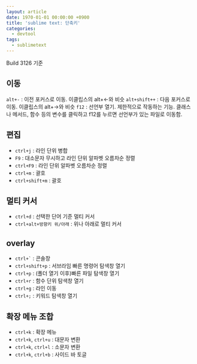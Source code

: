```yaml
---
layout: article
date: 1970-01-01 00:00:00 +0900
title: 'sublime text: 단축키'
categories:
  - devtool
tags:
  - sublimetext
---
```


Build 3126 기준

## 이동
`alt+-` : 이전 포커스로 이동. 이클립스의 alt+←와 비슷
`alt+shift++` : 다음 포커스로 이동. 이클립스의 alt+→와 비슷
`f12` : 선언부 열기. 제한적으로 작동하는 기능. 클래스나 메서드, 함수 등의 변수를 클릭하고 f12를 누르면 선언부가 있는 파일로 이동함.

## 편집
- `ctrl+j` : 라인 단위 병합
- `F9` : 대소문자 무시하고 라인 단위 알파벳 오름차순 정렬
- `ctrl+F9` : 라인 단위 알파벳 오름차순 정렬
- `ctrl+m` : 괄호
- `ctrl+shift+m` : 괄호

## 멀티 커서
- `ctrl+d` : 선택한 단어 기준 멀티 커서
- `ctrl+alt+방향키 위/아래` : 위나 아래로 멀티 커서

## overlay
- `` ctrl+` `` : 콘솔창
- `ctrl+shift+p` : 서브라임 빠른 명령어 탐색창 열기
- `ctrl+p` : (폴더 열기 이후)빠른 파일 탐색창 열기
- `ctrl+r` : 함수 단위 탐색창 열기
- `ctrl+g` : 라인 이동
- `ctrl+;` : 키워드 탐색창 열기

## 확장 메뉴 조합
- `ctrl+k` : 확장 메뉴
- `ctrl+k`, `ctrl+u` : 대문자 변환
- `ctrl+k`, `ctrl+l` : 소문자 변환
- `ctrl+k`, `ctrl+b` : 사이드 바 토글
